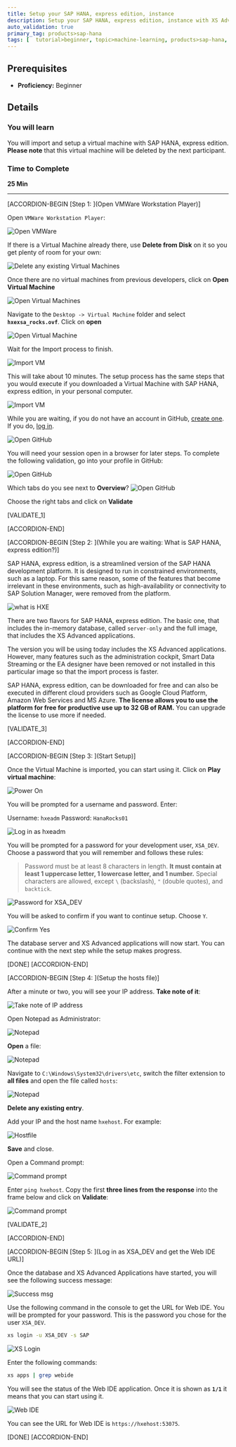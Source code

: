 ```yaml
---
title: Setup your SAP HANA, express edition, instance
description: Setup your SAP HANA, express edition, instance with XS Advanced applications
auto_validation: true
primary_tag: products>sap-hana 
tags: [  tutorial>beginner, topic>machine-learning, products>sap-hana, products>sap-hana\,-express-edition ]
---
```


## Prerequisites
 - **Proficiency:** Beginner

## Details
### You will learn  
You will import and setup a virtual machine with SAP HANA, express edition. **Please note** that this virtual machine will be deleted by the next participant.

### Time to Complete
**25 Min**

---

[ACCORDION-BEGIN [Step 1: ](Open VMWare Workstation Player)]

Open `VMWare Workstation Player`:

![Open VMWare](vmware.png)

If there is a Virtual Machine already there, use **Delete from Disk** on it so you get plenty of room for your own:

![Delete any existing Virtual Machines](1.png)

Once there are no virtual machines from previous developers, click on **Open Virtual Machine**

![Open Virtual Machines](2.png)

Navigate to the `Desktop -> Virtual Machine` folder and select **`hxexsa_rocks.ovf`**. Click on **open**

![Open Virtual Machine](3.png)

Wait for the Import process to finish.

![Import VM](import.png)

This will take about 10 minutes. The setup process has the same steps that you would execute if you downloaded a Virtual Machine with SAP HANA, express edition, in your personal computer.

![Import VM](importing.png)

While you are waiting, if you do not have an account in GitHub, [create one](https://github.com/join). If you do, [log in](https://github.com/login).

![Open GitHub](GitHub.png)

You will need your session open in a browser for later steps. To complete the following validation, go into your profile in GitHub:

![Open GitHub](GitHub2.png)

Which tabs do you see next to **Overview**?
![Open GitHub](git.png)

Choose the right tabs and click on **Validate**

[VALIDATE_1]

[ACCORDION-END]

[ACCORDION-BEGIN [Step 2: ](While you are waiting: What is SAP HANA, express edition?)]

SAP HANA, express edition, is a streamlined version of the SAP HANA development platform. It is designed to run in constrained environments, such as a laptop. For this same reason, some of the features that become irrelevant in these environments, such as high-availability or connectivity to SAP Solution Manager, were removed from the platform.

![what is HXE](hxe.png)

There are two flavors for SAP HANA, express edition. The basic one, that includes the in-memory database, called `server-only` and the full image, that includes the XS Advanced applications.

The version you will be using today includes the XS Advanced applications. However, many features such as the administration cockpit, Smart Data Streaming or the EA designer have been removed or not installed in this particular image so that the import process is faster.

SAP HANA, express edition, can be downloaded for free and can also be executed in different cloud providers such as Google Cloud Platform, Amazon Web Services and MS Azure. **The license allows you to use the platform for free for productive use up to 32 GB of RAM.** You can upgrade the license to use more if needed.


[VALIDATE_3]

[ACCORDION-END]

[ACCORDION-BEGIN [Step 3: ](Start Setup)]

Once the Virtual Machine is imported, you can start using it. Click on **Play virtual machine**:

![Power On](play.png)

You will be prompted for a username and password. Enter:

Username: `hxeadm`
Password: `HanaRocks01`

![Log in as `hxeadm`](5.png)

You will be prompted for a password for your development user, `XSA_DEV`. Choose a password that you will remember and follows these rules:

>Password must be at least 8 characters in length.  **It must contain at least 1 uppercase letter, 1 lowercase letter, and 1 number.**  Special characters are allowed, except `\` (backslash), `"` (double quotes), and `backtick`.
&nbsp;

![Password for XSA_DEV](6.png)

You will be asked to confirm if you want to continue setup. Choose `Y`.

![Confirm Yes](7.png)

The database server and XS Advanced applications will now start. You can continue with the next step while the setup makes progress.

[DONE]
[ACCORDION-END]


[ACCORDION-BEGIN [Step 4: ](Setup the hosts file)]

After a minute or two, you will see your IP address. **Take note of it**:

![Take note of IP address](IP.png)

Open Notepad as Administrator:

![Notepad](notepad.png)

**Open** a file:

![Notepad](open.png)

Navigate to `C:\Windows\System32\drivers\etc`, switch the filter extension to **all files** and open the file called `hosts`:

![Notepad](open2.png)

**Delete any existing entry**.

Add your IP and the host name `hxehost`. For example:

![Hostfile](hostfile.png)

**Save** and close.

Open a Command prompt:

![Command prompt](cmd.png)

Enter `ping hxehost`. Copy the first **three lines from the response** into the frame below and click on **Validate**:

![Command prompt](ping.png)

[VALIDATE_2]

[ACCORDION-END]

[ACCORDION-BEGIN [Step 5: ](Log in as XSA_DEV and get the Web IDE URL)]

Once the database and XS Advanced Applications have started, you will see the following success message:

![Success msg](end.png)

Use the following command in the console to get the URL for Web IDE. You will be prompted for your password. This is the password you chose for the user `XSA_DEV`.

```bash
xs login -u XSA_DEV -s SAP
```
![XS Login](8.png)

Enter the following commands:

```bash
xs apps | grep webide
```

You will see the status of the Web IDE application. Once it is shown as **`1/1`** it means that you can start using it.

![Web IDE](started.png)

You can see the URL for Web IDE is `https://hxehost:53075`.

[DONE]
[ACCORDION-END]
